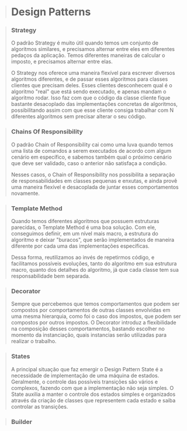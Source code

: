 ># Design Patterns 


>### Strategy
>    O padrão Strategy é muito útil quando temos um conjunto de algoritmos similares, 
    e precisamos alternar entre eles em diferentes pedaços da aplicação. 
    Temos diferentes maneiras de calcular o imposto, 
    e precisamos alternar entre elas.
>
>   O Strategy nos oferece uma maneira flexível para escrever diversos algoritmos 
    diferentes, e de passar esses algoritmos para classes clientes que precisam deles.
    Esses clientes desconhecem qual é o algoritmo "real" que está sendo executado, 
    e apenas mandam o algoritmo rodar. Isso faz com que o código da classe cliente 
    fique bastante desacoplado das implementações concretas de algoritmos, 
    possibilitando assim com que esse cliente consiga trabalhar com N diferentes 
    algoritmos sem precisar alterar o seu código.
    
>### Chains Of Responsibility
>    O padrão Chain of Responsibility cai como uma luva quando temos uma lista de 
    comandos a serem executados de acordo com algum cenário em específico, e sabemos 
    também qual o próximo cenário que deve ser validado, caso o anterior não 
    satisfaça a condição.
>
>   Nesses casos, o Chain of Responsibility nos possibilita a separação de 
    responsabilidades em classes pequenas e enxutas, e ainda provê uma maneira flexível 
    e desacoplada de juntar esses comportamentos novamente.
    
>### Template Method
>    Quando temos diferentes algoritmos que possuem estruturas parecidas, o Template Method é uma 
    boa solução. Com ele, conseguimos definir, em um nível mais macro, a estrutura do algoritmo e 
    deixar "buracos", que serão implementados de maneira diferente por cada uma das 
    implementações específicas.
> 
>   Dessa forma, reutilizamos ao invés de repetirmos código, e facilitamos possíveis evoluções, 
    tanto do algoritmo em sua estrutura macro, quanto dos detalhes do algoritmo, já que cada 
    classe tem sua responsabilidade bem separada.

>### Decorator
>    Sempre que percebemos que temos comportamentos que podem ser compostos por comportamentos 
    de outras classes envolvidas em uma mesma hierarquia, como foi o caso dos impostos, 
    que podem ser compostos por outros impostos. O Decorator introduz a flexibilidade na 
    composição desses comportamentos, bastando escolher no momento da instanciação, quais 
    instancias serão utilizadas para realizar o trabalho.

>### States
>    A principal situação que faz emergir o Design Pattern State é a necessidade 
    de implementação de uma máquina de estados. Geralmente, o controle das possíveis 
    transições são vários e complexos, fazendo com que a implementação não seja 
    simples. O State auxilia a manter o controle dos estados simples e organizados 
    através da criação de classes que representem cada estado e saiba controlar as 
    transições.

>### Builder
